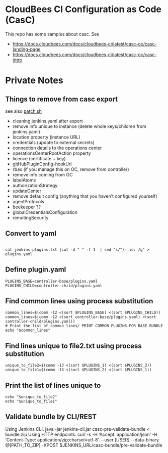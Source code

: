 # CloudBees CI Configuration as Code (CasC)

This repo has some samples about casc. 
See 
* https://docs.cloudbees.com/docs/cloudbees-ci/latest/casc-oc/casc-landing-page
* https://docs.cloudbees.com/docs/cloudbees-ci/latest/casc-oc/casc-intro


# Private Notes

## Things to remove from casc export 

see also [patch.sh](patch.sh) 

* cleaning jenkins.yaml after export
* remove info unique to instance (delete whole keys/children from jenkins.yaml)
* location property (instance URL)
* credentials (update to external secrets)
* connection details to the operations center
* operationsCenterRootAction property
* licence (certificate + key)
* gitHubPluginConfig-hookUrl
* rbac (if you manage this on OC, remove from controller)
* remove info coming from OC
* labelAtoms
* authorizationStrategy
* updateCenter
* remove default config (anything that you haven’t configured yourself)
* agentProtocols
* beekeeper ??
* globalCredentialsConfiguration
* remotingSecurity


## Convert to yaml
```

cat jenkins-plugins.txt |cut -d " " -f 1  | sed "s/^/- id: /g" > plugins.yaml
```

## Define plugin.yaml

```
PLUGINS_BASE=controller-base/plugins.yaml
PLUGINS_CHILD=controller-child/plugins.yaml
```
## Find common lines using process substitution

```
common_lines=$(comm -12 <(sort $PLUGINS_BASE) <(sort $PLUGINS_CHILD))
common_lines=$(comm -12 <(sort controller-base/plugins.yaml) <(sort controller-child/plugins.yaml))
# Print the list of common lines/ PRINT COMMON PLUGINS FOR BASE BUNDLE
echo "$common_lines"
```


## Find lines unique to file2.txt using process substitution

```
unique_to_file2=$(comm -13 <(sort $PLUGINS_1) <(sort $PLUGINS_2))
unique_to_file1=$(comm -13 <(sort $PLUGINS_2) <(sort $PLUGINS_1))
```

## Print the list of lines unique to  

```
echo "$unique_to_file2"
echo "$unique_to_file1"
```

## Validate bundle by CLI/REST
Using Jenkins CLI.
java -jar jenkins-cli.jar casc-pre-validate-bundle < bundle.zip
Using HTTP endpoints.
curl -s -H ‘Accept: application/json’ -H ‘Content-Type: application/zip;charset=utf-8’ --user [USER] --data-binary @[PATH_TO_ZIP] -XPOST $JENKINS_URL/casc-bundle/pre-validate-bundle


